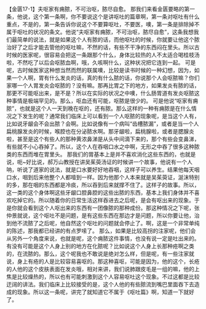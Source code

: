 【金匮17-1】夫呕家有痈脓，不可治呕，脓尽自愈。
那我们来看金匮要略的第一条，他说，这个第一条啊，你不要说这个是讲呕吐的篇章啊，第一条对呕吐有什么重点，不是的，第一条告诉你说这个不要算呕吐，不要医，噢，第一条是排除掉不属于呕吐的状况的条文。他说“夫呕家有痈脓，不可治呕，脓尽自愈”，这条我想我们最简单的说法，就是如果这个人有脓的话，而他呕吐的时候，你就要让他这个脓治好了之后才能去管他的呕吐嘛，不然的话，有些不干净的东西闷在里头。所以古时候的医家呢，很容易会把这一条跟那个什么，身体比较热的人不太适合喝桂枝汤啦，不然吃了以后会呕脓血啊，哦，久咳啊什么，这种状况把它连到一起。
可是呢，古时候医家这种想当然而然的联属噢，比较是读书时候的一种幻想，因为，如果一个人啊，胃有什么发炎的话，真的有什么脓的话，你说那个人会呕脓嘛？你们家哪一个人胃发炎会呕脓的？没有嘛。那再比胃之下的地方，如果发炎有脓的话，那更不可能呕出来，是不是？所以在实际的状况之中噢，什么肠胃道有发炎呕脓这种事情是极端罕见的。那么，呕血还有可能，呕脓是很少的。
可是他说“呕家有痈脓”，也就是这个人一天到晚在呕的，还有脓。那么这样的一种有痈脓是在什么情况之下发生的呢？通常我们临床上可以看到一个人呕脓的现象呢，是当这个人有，比如说牙龈会不会出脓？会啊。比如说像有一个病叫“齿槽脓漏”，或者是当一个人扁桃腺发炎的时候，喉腔也在分泌脓水啊。那牙龈啦，扁桃腺啦，或者是腮腺炎啦，甚至是这个有些人的那种黄浓鼻涕是从头中间滴下来的，那个有些会变鼻涕，有些就不小心吞掉了。所以，这个人在吞咽口水之中啊，无形之中吞了很多这种脓类的东西而堆在胃里头。
那我们的胃基本上是并不喜欢消化这些东西的，也就是说，呃~好比说，郝万山教授在讲吴茱萸汤证的时候讲一个故事，他说有一个人呐，听说了道家的说法，就是口水要好好地吞咽，这样子可以养生。结果他每天咽口水，咽到后来他整个人都噎到一样。因为他那个人本来就是吴茱萸证，涎沫特别的多，那在咽的东西都是冷痰，所以吞到后来就撑不住了。这样子的故事。所以，这一类的这个身体啊这些牙龈口腔鼻腔的这些出脓的东西，基本上我们身体并不喜欢吃掉它的。所以随着你的日常生活这样吞进去之后呢，是会有呕出来的现象。于是你就会看到这个人呕出来的东西有一团像脓的那种成份。那这种情况之下呢，张仲景就说，这个呕吐不是问题，是有这些东西在那边才是问题，所以你要让他，治到他不流脓了之后呢，他自然这个呕吐的问题就会停止了。啊，这是一个非常单纯的陈述，那我都已经讲的有点罗嗦了。
那么，如果是比较高拐的注家呢，他们会从另外一个角度来说，也就是呢，这个痈脓这件事情，也没有说一定是吐出来的。有没有可能是这个人身上别的地方在化脓呢？比如说这个人身上长那种疮啊之类的，在流脓的。那么，这个呢我也不敢说是绝对怎么样，但是呢，有一些注家就说，身上有疮的人是比较容易喜呕的。那这种喜呕，可能是因为，他的这个，长疮的人他的这个皮肤表面在发炎哦，相对来讲，我们说肺跟皮毛是一组的嘛，他的上焦是比较燥热的，所以也有可能刺激到这个人容易呕吐这个现象。不过这都是比较迂阔的讲法。我们临床上比较接受的是，这个人他的有些脓流到嘴巴里面吞下去造成的现象。所以这一条呢，讲完了就知道它不属于《呕吐篇》啊，知道一下就好了。
